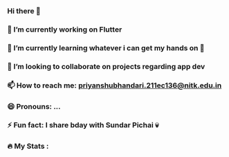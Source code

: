 ### Hi there 👋

<!--
**Pbonmars-20031006/Pbonmars-20031006** is a ✨ _special_ ✨ repository because its `README.md` (this file) appears on your GitHub profile.

Here are some ideas to get you started:-->

### 🔭 I’m currently working on Flutter
### 🌱 I’m currently learning whatever i can get my hands on 🫠
### 👯 I’m looking to collaborate on projects regarding app dev
### 📫 How to reach me: priyanshubhandari.211ec136@nitk.edu.in
### 😄 Pronouns: ...
### ⚡ Fun fact: I share bday with Sundar Pichai 💀

### :fire: My Stats :
